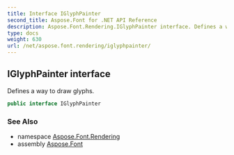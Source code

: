 ```yaml
---
title: Interface IGlyphPainter
second_title: Aspose.Font for .NET API Reference
description: Aspose.Font.Rendering.IGlyphPainter interface. Defines a way to draw glyphs
type: docs
weight: 630
url: /net/aspose.font.rendering/iglyphpainter/
---
```

## IGlyphPainter interface

Defines a way to draw glyphs.

```csharp
public interface IGlyphPainter
```

### See Also

* namespace [Aspose.Font.Rendering](../../aspose.font.rendering/)
* assembly [Aspose.Font](../../)


